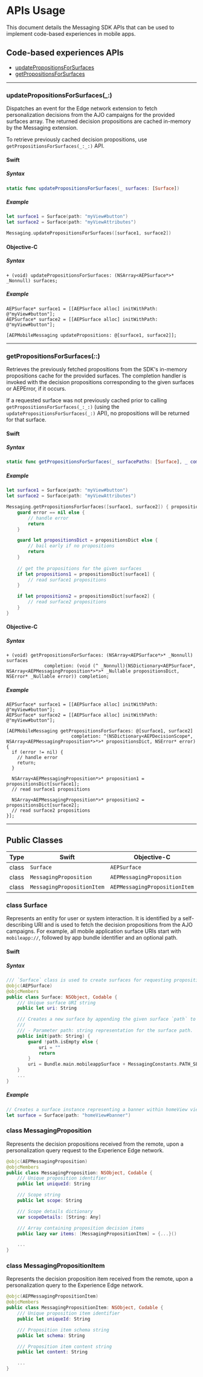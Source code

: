 # APIs Usage

This document details the Messaging SDK APIs that can be used to implement code-based experiences in mobile apps.

## Code-based experiences APIs

- [updatePropositionsForSurfaces](#updatePropositionsForSurfaces)
- [getPropositionsForSurfaces](#getPropositionsForSurfaces)

---

### updatePropositionsForSurfaces(_:)

Dispatches an event for the Edge network extension to fetch personalization decisions from the AJO campaigns for the provided surfaces array. The returned decision propositions are cached in-memory by the Messaging extension.

To retrieve previously cached decision propositions, use `getPropositionsForSurfaces(_:_:)` API.

#### Swift

##### Syntax
```swift
static func updatePropositionsForSurfaces(_ surfaces: [Surface])
```

##### Example
```swift
let surface1 = Surface(path: "myView#button")
let surface2 = Surface(path: "myViewAttributes")

Messaging.updatePropositionsForSurfaces([surface1, surface2])
```

#### Objective-C

##### Syntax
```objc
+ (void) updatePropositionsForSurfaces: (NSArray<AEPSurface*>* _Nonnull) surfaces;
```

##### Example
```objc
AEPSurface* surface1 = [[AEPSurface alloc] initWithPath: @"myView#button"];
AEPSurface* surface2 = [[AEPSurface alloc] initWithPath: @"myView#button"];

[AEPMobileMessaging updatePropositions: @[surface1, surface2]]; 
```

---

### getPropositionsForSurfaces(_:_:)

Retrieves the previously fetched propositions from the SDK's in-memory propositions cache for the provided surfaces. The completion handler is invoked with the decision propositions corresponding to the given surfaces or AEPError, if it occurs. 

If a requested surface was not previously cached prior to calling `getPropositionsForSurfaces(_:_:)` (using the `updatePropositionsForSurfaces(_:)` API), no propositions will be returned for that surface.

#### Swift

##### Syntax

```swift
static func getPropositionsForSurfaces(_ surfacePaths: [Surface], _ completion: @escaping ([Surface: [MessagingProposition]]?, Error?) -> Void)
```

##### Example

```swift
let surface1 = Surface(path: "myView#button")
let surface2 = Surface(path: "myViewAttributes")

Messaging.getPropositionsForSurfaces([surface1, surface2]) { propositionsDict, error in
    guard error == nil else {
        // handle error
        return
    }

    guard let propositionsDict = propositionsDict else {
        // bail early if no propositions
        return
    }
    
    // get the propositions for the given surfaces
    if let propositions1 = propositionsDict[surface1] {
        // read surface1 propositions
    }

    if let propositions2 = propositionsDict[surface2] {
        // read surface2 propositions
    }
}
```

#### Objective-C

##### Syntax

```objc
+ (void) getPropositionsForSurfaces: (NSArray<AEPSurface*>* _Nonnull) surfaces 
              completion: (void (^ _Nonnull)(NSDictionary<AEPSurface*, NSArray<AEPMessagingProposition*>*>* _Nullable propositionsDict, NSError* _Nullable error)) completion;
```

##### Example

```objc
AEPSurface* surface1 = [[AEPSurface alloc] initWithPath: @"myView#button"];
AEPSurface* surface2 = [[AEPSurface alloc] initWithPath: @"myView#button"];

[AEPMobileMessaging getPropositionsForSurfaces: @[surface1, surface2] 
                        completion: ^(NSDictionary<AEPDecisionScope*, NSArray<AEPMessagingProposition*>*>* propositionsDict, NSError* error) {
  if (error != nil) {
    // handle error   
    return;
  }

  NSArray<AEPMessagingProposition*>* proposition1 = propositionsDict[surface1];
  // read surface1 propositions

  NSArray<AEPMessagingProposition*>* proposition2 = propositionsDict[surface2];
  // read surface2 propositions
}];
```

---

## Public Classes

| Type | Swift | Objective-C |
| ---- | ----- | ----------- |
| class | `Surface` | `AEPSurface` |
| class | `MessagingProposition` | `AEPMessagingProposition` |
| class | `MessagingPropositionItem` | `AEPMessagingPropositionItem` |

### class Surface

Represents an entity for user or system interaction. It is identified by a self-describing URI and is used to fetch the decision propositions from the AJO campaigns. For example, all mobile application surface URIs start with `mobileapp://`, followed by app bundle identifier and an optional path. 

#### Swift

##### Syntax

```swift
/// `Surface` class is used to create surfaces for requesting propositions in personalization query requests.
@objc(AEPSurface)
@objcMembers
public class Surface: NSObject, Codable {
    /// Unique surface URI string
    public let uri: String

    /// Creates a new surface by appending the given surface `path` to the mobile app surface prefix.
    ///
    /// - Parameter path: string representation for the surface path.
    public init(path: String) {
        guard !path.isEmpty else {
            uri = ""
            return
        }
        uri = Bundle.main.mobileappSurface + MessagingConstants.PATH_SEPARATOR + path
    }
    ...
}
```

##### Example

```swift
// Creates a surface instance representing a banner within homeView view in my mobile application.
let surface = Surface(path: "homeView#banner")
```

### class MessagingProposition

Represents the decision propositions received from the remote, upon a personalization query request to the Experience Edge network.

```swift
@objc(AEPMessagingProposition)
@objcMembers
public class MessagingProposition: NSObject, Codable {
    /// Unique proposition identifier
    public let uniqueId: String

    /// Scope string
    public let scope: String

    /// Scope details dictionary
    var scopeDetails: [String: Any]

    /// Array containing proposition decision items
    public lazy var items: [MessagingPropositionItem] = {...}()

    ...
}
```

### class MessagingPropositionItem

Represents the decision proposition item received from the remote, upon a personalization query to the Experience Edge network.

```swift
@objc(AEPMessagingPropositionItem)
@objcMembers
public class MessagingPropositionItem: NSObject, Codable {
    /// Unique proposition item identifier
    public let uniqueId: String

    /// Proposition item schema string
    public let schema: String

    /// Proposition item content string
    public let content: String

    ...
}
```